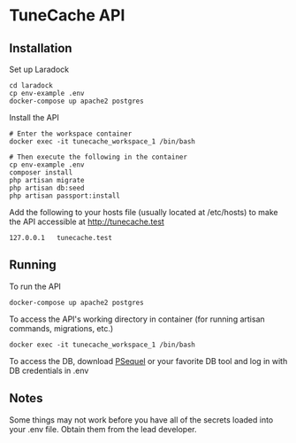 # TuneCache API

## Installation

Set up Laradock
```
cd laradock
cp env-example .env
docker-compose up apache2 postgres
```

Install the API
```
# Enter the workspace container
docker exec -it tunecache_workspace_1 /bin/bash

# Then execute the following in the container
cp env-example .env
composer install
php artisan migrate
php artisan db:seed
php artisan passport:install
```

Add the following to your hosts file (usually located at /etc/hosts) to make the API accessible at http://tunecache.test
```
127.0.0.1   tunecache.test
```

## Running

To run the API
```
docker-compose up apache2 postgres
```

To access the API's working directory in container (for running artisan commands, migrations, etc.)
```
docker exec -it tunecache_workspace_1 /bin/bash
```

To access the DB, download [PSequel](http://www.psequel.com/) or your favorite DB tool and log in with DB credentials in .env

## Notes

Some things may not work before you have all of the secrets loaded into your .env file. Obtain them from the lead developer.
